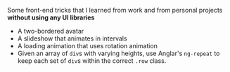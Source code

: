 Some front-end tricks that I learned from work and from personal projects **without using any UI libraries**

* A two-bordered avatar
* A slideshow that animates in intervals
* A loading animation that uses rotation animation
* Given an array of `div`s with varying heights, use Anglar's `ng-repeat` to keep each set of `div`s within the correct `.row` class.